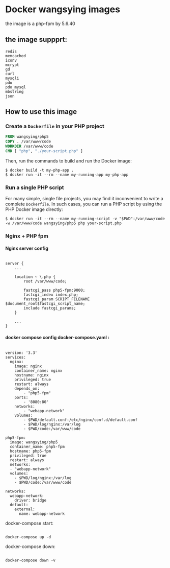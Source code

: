 # Docker wangsying images

the image is a php-fpm by 5.6.40

## the image suppprt:

```console
redis
memcached
iconv
mcrypt
gd
curl
mysqli
pdo
pdo_mysql
mbstring
json
```

## How to use this image
### Create a `Dockerfile` in your PHP project

```dockerfile
FROM wangsying/php5
COPY . /var/www/code
WORKDIR /var/www/code
CMD [ "php", "./your-script.php" ]
```

Then, run the commands to build and run the Docker image:

```console
$ docker build -t my-php-app .
$ docker run -it --rm --name my-running-app my-php-app
```

### Run a single PHP script

For many simple, single file projects, you may find it inconvenient to write a complete `Dockerfile`. In such cases, you can run a PHP script by using the PHP Docker image directly:

```console
$ docker run -it --rm --name my-running-script -v "$PWD":/var/www/code -w /var/www/code wangsying/php5 php your-script.php
```
### Nginx + PHP fpm 

#### Nginx server config
```nginx config

server {
    ...

    location ~ \.php {
        root /var/www/code;

        fastcgi_pass php5-fpm:9000;
        fastcgi_index index.php;
        fastcgi_param SCRIPT_FILENAME $document_root$fastcgi_script_name;
        include fastcgi_params;
    }

    ...
}
```

#### docker compose config docker-compose.yaml :

```compose config

version: '3.3'
services:        
  nginx:
    image: nginx
    container_name: nginx
    hostname: nginx
    privileged: true
    restart: always
    depends_on:
        - "php5-fpm"
    ports:
        - '8080:80'
    networks:        
        - "webapp-network"
    volumes:
        - $PWD/default.conf:/etc/nginx/conf.d/default.conf
        - $PWD/log/nginx:/var/log
        - $PWD/code:/var/www/code

php5-fpm:
  image: wangsying/php5
  container_name: php5-fpm
  hostname: php5-fpm
  privileged: true
  restart: always
  networks:        
  - "webapp-network"
  volumes:
    - $PWD/log/nginx:/var/log
    - $PWD/code:/var/www/code

networks:
  webapp-network:
    driver: bridge
  default:
    external:
      name: webapp-network

```

docker-compose start:
```docker-compose run

docker-compose up -d

```
docker-compose down:
```

docker-compose down -v

```